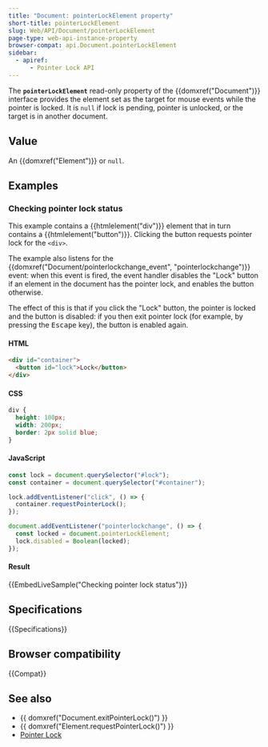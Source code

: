 ```yaml
---
title: "Document: pointerLockElement property"
short-title: pointerLockElement
slug: Web/API/Document/pointerLockElement
page-type: web-api-instance-property
browser-compat: api.Document.pointerLockElement
sidebar:
  - apiref:
      - Pointer Lock API
---
```


The **`pointerLockElement`** read-only property of the {{domxref("Document")}} interface provides the element set as the target for mouse events while the pointer is locked.
It is `null` if lock is pending, pointer is unlocked, or the target is in another document.

## Value

An {{domxref("Element")}} or `null`.

## Examples

### Checking pointer lock status

This example contains a {{htmlelement("div")}} element that in turn contains a {{htmlelement("button")}}. Clicking the button requests pointer lock for the `<div>`.

The example also listens for the {{domxref("Document/pointerlockchange_event", "pointerlockchange")}} event: when this event is fired, the event handler disables the "Lock" button if an element in the document has the pointer lock, and enables the button otherwise.

The effect of this is that if you click the "Lock" button, the pointer is locked and the button is disabled: if you then exit pointer lock (for example, by pressing the <kbd>Escape</kbd> key), the button is enabled again.

#### HTML

```html
<div id="container">
  <button id="lock">Lock</button>
</div>
```

#### CSS

```css
div {
  height: 100px;
  width: 200px;
  border: 2px solid blue;
}
```

#### JavaScript

```js
const lock = document.querySelector("#lock");
const container = document.querySelector("#container");

lock.addEventListener("click", () => {
  container.requestPointerLock();
});

document.addEventListener("pointerlockchange", () => {
  const locked = document.pointerLockElement;
  lock.disabled = Boolean(locked);
});
```

#### Result

{{EmbedLiveSample("Checking pointer lock status")}}

## Specifications

{{Specifications}}

## Browser compatibility

{{Compat}}

## See also

- {{ domxref("Document.exitPointerLock()") }}
- {{ domxref("Element.requestPointerLock()") }}
- [Pointer Lock](/en-US/docs/Web/API/Pointer_Lock_API)
